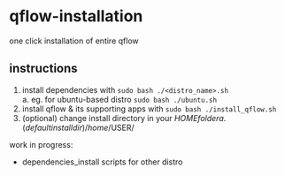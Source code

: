 # qflow-installation
one click installation of entire qflow

## instructions
1. install dependencies with ```sudo bash ./<distro_name>.sh```\
 a. eg. for ubuntu-based distro ```sudo bash ./ubuntu.sh```
2. install qflow & its supporting apps with ```sudo bash ./install_qflow.sh```
3. (optional) change install directory in your $HOME folder
  a. (default install dir) /home/$USER/

work in progress:
- dependencies_install scripts for other distro
